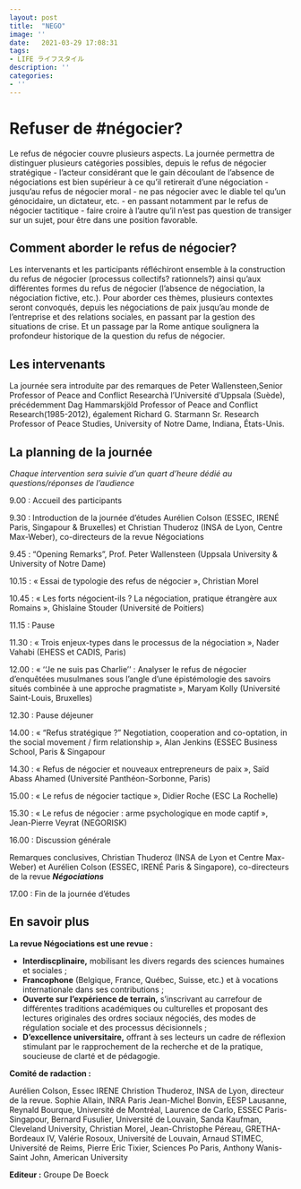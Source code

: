 ```yaml
---
layout: post
title:  "NEGO"
image: ''
date:   2021-03-29 17:08:31
tags:
- LIFE ライフスタイル
description: ''
categories:
- ''
---
```


# Refuser de #négocier?

Le refus de négocier couvre plusieurs aspects. La journée permettra de distinguer plusieurs catégories possibles, depuis le refus de négocier stratégique - l’acteur considérant que le gain découlant de l’absence de négociations est bien supérieur à ce qu’il retirerait d’une négociation - jusqu’au refus de négocier moral - ne pas négocier avec le diable tel qu’un génocidaire, un dictateur, etc. - en passant notamment par le refus de négocier tactitique - faire croire à l’autre qu’il n’est pas question de transiger sur un sujet, pour être dans une position favorable.

## Comment aborder le refus de négocier?

Les intervenants et les participants réfléchiront ensemble à la construction du refus de négocier (processus  collectifs?  rationnels?)  ainsi  qu’aux différentes formes du refus de négocier (l’absence de négociation, la négociation fictive, etc.). Pour  aborder ces thèmes, plusieurs contextes seront convoqués, depuis les  négociations  de paix  jusqu’au  monde  de  l’entreprise  et  des  relations  sociales,  en  passant  par  la  gestion  des situations  de  crise.  Et  un  passage par la Rome antique  soulignera la  profondeur historique de la question du refus de négocier.

## Les intervenants

La journée sera introduite par des remarques de Peter Wallensteen,Senior Professor of Peace and Conflict   Researchà  l’Université  d’Uppsala  (Suède),  précédemment Dag Hammarskjöld Professor of Peace and Conflict  Research(1985-2012), également Richard  G. Starmann  Sr. Research Professor of Peace Studies, University of Notre Dame, Indiana, États-Unis.

## La planning de la journée

_Chaque intervention sera suivie d’un quart d’heure dédié au questions/réponses de l’audience_

9.00 : Accueil des participants

9.30 : Introduction de la journée d’études Aurélien Colson (ESSEC, IRENÉ Paris, Singapour & Bruxelles) et Christian Thuderoz (INSA de Lyon, Centre Max-Weber), co-directeurs de la revue Négociations

9.45 : “Opening Remarks”, Prof. Peter Wallensteen (Uppsala University & University of Notre Dame)

10.15 : « Essai de typologie des refus de négocier », Christian Morel

10.45 : « Les forts négocient-ils ? La négociation, pratique étrangère aux Romains », Ghislaine Stouder (Université de Poitiers)

11.15 : Pause

11.30 : « Trois enjeux-types dans le processus de la négociation », Nader Vahabi (EHESS et CADIS, Paris)

12.00 : « ‘‘Je ne suis pas Charlie’’ : Analyser le refus de négocier d’enquêtées musulmanes sous l’angle d’une épistémologie des savoirs situés combinée à une approche pragmatiste », Maryam Kolly (Université Saint-Louis, Bruxelles)

12.30 : Pause déjeuner

14.00 : « “Refus stratégique ?” Negotiation, cooperation and co-optation, in the social movement / firm relationship », Alan Jenkins (ESSEC Business School, Paris & Singapour

14.30 : « Refus de négocier et nouveaux entrepreneurs de paix », Saïd Abass Ahamed (Université Panthéon-Sorbonne, Paris)

15.00 : « Le refus de négocier tactique », Didier Roche (ESC La Rochelle)

15.30 : « Le refus de négocier : arme psychologique en mode captif », Jean-Pierre Veyrat (NEGORISK)

16.00 : Discussion générale

Remarques conclusives, Christian Thuderoz (INSA de Lyon et Centre Max-Weber) et Aurélien Colson (ESSEC, IRENÉ Paris & Singapore), co-directeurs de la revue _**Négociations**_

17.00 : Fin de la journée d’études

## En savoir plus

**La revue Négociations est une revue :**

- **Interdiscplinaire,** mobilisant les divers regards des sciences humaines et sociales ;
- **Francophone** (Belgique, France, Québec, Suisse, etc.) et à vocations internationale dans ses contributions ;
- **Ouverte sur l’expérience de terrain,** s’inscrivant au carrefour de différentes traditions académiques ou culturelles et proposant des lectures originales des ordres sociaux négociés, des modes de régulation sociale et des processus décisionnels ;
- **D’excellence universitaire,** offrant à ses lecteurs un cadre de réflexion stimulant par le rapprochement de la recherche et de la pratique, soucieuse de clarté et de pédagogie.

**Comité de radaction :**
 
Aurélien Colson, Essec IRENE
Christion Thuderoz, INSA de Lyon, directeur de la revue.
Sophie Allain, INRA Paris
Jean-Michel Bonvin, EESP Lausanne,
Reynald Bourque, Université de Montréal,
Laurence de Carlo, ESSEC Paris-Singapour,
Bernard Fusulier, Université de Louvain, 
Sanda Kaufman, Cleveland University,
Christian Morel,
Jean-Christophe Péreau, GRETHA-Bordeaux IV,
Valérie Rosoux, Université de Louvain,
Arnaud STIMEC, Université de Reims,
Pierre Eric Tixier, Sciences Po Paris,
Anthony Wanis-Saint John, American University

**Editeur :** Groupe De Boeck
